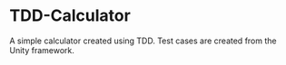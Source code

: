 # TDD-Calculator
A simple calculator created using TDD. Test cases are created from the Unity framework.

